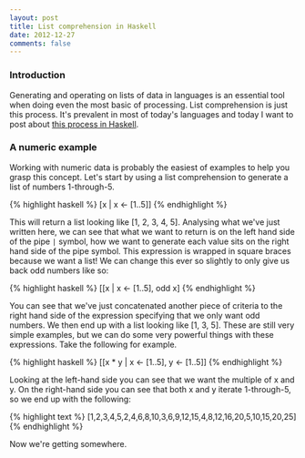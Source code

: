 ```yaml
---
layout: post
title: List comprehension in Haskell
date: 2012-12-27
comments: false
---
```


### Introduction

Generating and operating on lists of data in languages is an essential tool when doing even the most basic of processing. List comprehension is just this process. It's prevalent in most of today's languages and today I want to post about [this process in Haskell](http://www.haskell.org/haskellwiki/List_comprehension).

### A numeric example

Working with numeric data is probably the easiest of examples to help you grasp this concept. Let's start by using a list comprehension to generate a list of numbers 1-through-5.

{% highlight haskell %}
[x | x <- [1..5]]
{% endhighlight %}

This will return a list looking like [1, 2, 3, 4, 5]. Analysing what we've just written here, we can see that what we want to return is on the left hand side of the pipe `|` symbol, how we want to generate each value sits on the right hand side of the pipe symbol. This expression is wrapped in square braces because we want a list! We can change this ever so slightly to only give us back odd numbers like so:

{% highlight haskell %}
[[x | x <- [1..5], odd x]
{% endhighlight %}

You can see that we've just concatenated another piece of criteria to the right hand side of the expression specifying that we only want odd numbers. We then end up with a list looking like [1, 3, 5]. These are still very simple examples, but we can do some very powerful things with these expressions. Take the following for example.

{% highlight haskell %}
[[x * y | x <- [1..5], y <- [1..5]]
{% endhighlight %}

Looking at the left-hand side you can see that we want the multiple of x and y. On the right-hand side you can see that both x and y iterate 1-through-5, so we end up with the following:

{% highlight text %}
[1,2,3,4,5,2,4,6,8,10,3,6,9,12,15,4,8,12,16,20,5,10,15,20,25]
{% endhighlight %}

Now we're getting somewhere.


